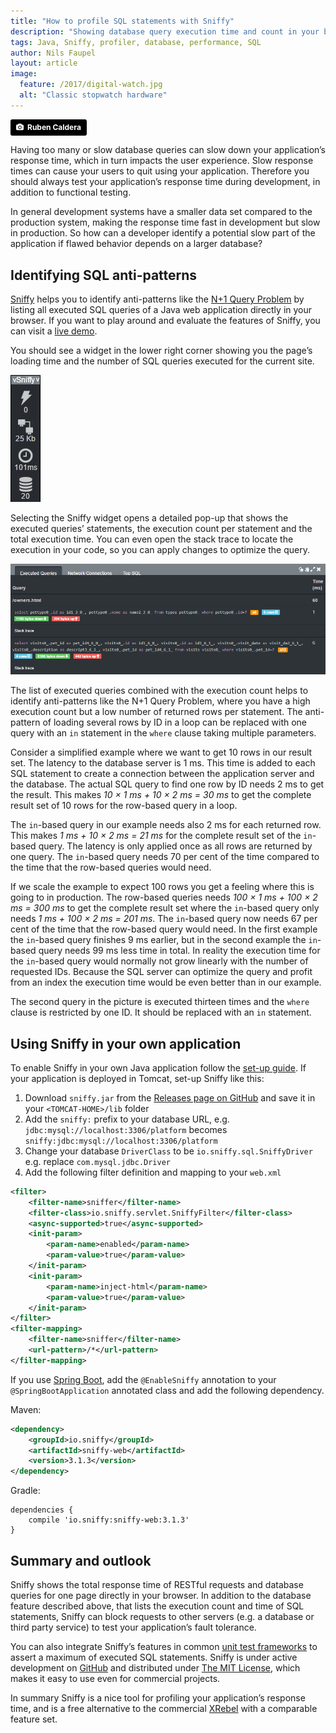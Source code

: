 ```yaml
---
title: "How to profile SQL statements with Sniffy"
description: "Showing database query execution time and count in your browser"
tags: Java, Sniffy, profiler, database, performance, SQL
author: Nils Faupel
layout: article
image:
  feature: /2017/digital-watch.jpg
  alt: "Classic stopwatch hardware"
---
```


<a style="background-color:black;color:white;text-decoration:none;padding:4px 6px;font-family:-apple-system, BlinkMacSystemFont, &quot;San Francisco&quot;, &quot;Helvetica Neue&quot;, Helvetica, Ubuntu, Roboto, Noto, &quot;Segoe UI&quot;, Arial, sans-serif;font-size:12px;font-weight:bold;line-height:1.2;display:inline-block;border-radius:3px;" href="http://unsplash.com/@scdone123?utm_campaign=photographer-credit" target="_blank" rel="noopener noreferrer" title="Download free do whatever you want high-resolution photos from Ruben Caldera"><span style="display:inline-block;padding:2px 3px;"><svg xmlns="http://www.w3.org/2000/svg" style="height:12px;width:auto;position:relative;vertical-align:middle;top:-1px;fill:white;" viewBox="0 0 32 32"><title></title><path d="M20.8 18.1c0 2.7-2.2 4.8-4.8 4.8s-4.8-2.1-4.8-4.8c0-2.7 2.2-4.8 4.8-4.8 2.7.1 4.8 2.2 4.8 4.8zm11.2-7.4v14.9c0 2.3-1.9 4.3-4.3 4.3h-23.4c-2.4 0-4.3-1.9-4.3-4.3v-15c0-2.3 1.9-4.3 4.3-4.3h3.7l.8-2.3c.4-1.1 1.7-2 2.9-2h8.6c1.2 0 2.5.9 2.9 2l.8 2.4h3.7c2.4 0 4.3 1.9 4.3 4.3zm-8.6 7.5c0-4.1-3.3-7.5-7.5-7.5-4.1 0-7.5 3.4-7.5 7.5s3.3 7.5 7.5 7.5c4.2-.1 7.5-3.4 7.5-7.5z"></path></svg></span><span style="display:inline-block;padding:2px 3px;">Ruben Caldera</span></a>

Having too many or slow database queries can slow down your application’s response time, which in turn impacts the user experience.
Slow response times can cause your users to quit using your application.
Therefore you should always test your application’s response time during development, in addition to functional testing.

In general development systems have a smaller data set compared to the production system, making the response time fast in development but slow in production.
So how can a developer identify a potential slow part of the application if flawed behavior depends on a larger database?

## Identifying SQL anti-patterns

[Sniffy](http://sniffy.io/) helps you to identify anti-patterns like the [N+1 Query Problem](https://secure.phabricator.com/book/phabcontrib/article/n_plus_one/) by listing all executed SQL queries of a Java web application directly in your browser.
If you want to play around and evaluate the features of Sniffy, you can visit a [live demo](http://demo.sniffy.io/owners?lastName=).

You should see a widget in the lower right corner showing you the page’s loading time and the number of SQL queries executed for the current site.

![sniffy-widget](../2017/sniffy-widget.png)

Selecting the Sniffy widget opens a detailed pop-up that shows the executed queries’ statements, the execution count per statement and the total execution time.
You can even open the stack trace to locate the execution in your code, so you can apply changes to optimize the query.

![sniffy-executed-queries](../2017/sniffy-executed-queries.png)

The list of executed queries combined with the execution count helps to identify anti-patterns like the N+1 Query Problem, where you have a high execution count but a low number of returned rows per statement.
The anti-pattern of loading several rows by ID in a loop can be replaced with one query with an `in` statement in the `where` clause taking multiple parameters.

Consider a simplified example where we want to get 10 rows in our result set.
The latency to the database server is 1 ms.
This time is added to each SQL statement to create a connection between the application server and the database.
The actual SQL query to find one row by ID needs 2 ms to get the result.
This makes _10 × 1 ms + 10 × 2 ms = 30 ms_ to get the complete result set of 10 rows for the row-based query in a loop.

The `in`-based query in our example needs also 2 ms for each returned row.
This makes _1 ms + 10 × 2 ms = 21 ms_ for the complete result set of the `in`-based query.
The latency is only applied once as all rows are returned by one query.
The `in`-based query needs 70 per cent of the time compared to the time that the row-based queries would need.

If we scale the example to expect 100 rows you get a feeling where this is going to in production.
The row-based queries needs _100 × 1 ms + 100 × 2 ms = 300 ms_ to get the complete result set where the `in`-based query only needs _1 ms + 100 × 2 ms = 201 ms_.
The `in`-based query now needs 67 per cent of the time that the row-based query would need.
In the first example the `in`-based query finishes 9 ms earlier, but in the second example the `in`-based query needs 99 ms less time in total.
In reality the execution time for the `in`-based query would normally not grow linearly with the number of requested IDs.
Because the SQL server can optimize the query and profit from an index the execution time would be even better than in our example.

The second query in the picture is executed thirteen times and the `where` clause is restricted by one ID.
It should be replaced with an `in` statement.


## Using Sniffy in your own application

To enable Sniffy in your own Java application follow the [set-up guide](http://sniffy.io/docs/latest/#_datasource).
If your application is deployed in Tomcat, set-up Sniffy like this:

1. Download `sniffy.jar` from the [Releases page on GitHub](https://github.com/sniffy/sniffy/releases/latest) and save it in your `<TOMCAT-HOME>/lib` folder
2. Add the `sniffy:` prefix to your database URL, e.g. `jdbc:mysql://localhost:3306/platform` becomes `sniffy:jdbc:mysql://localhost:3306/platform`
3. Change your database `DriverClass` to be `io.sniffy.sql.SniffyDriver` e.g. replace `com.mysql.jdbc.Driver`
4. Add the following filter definition and mapping to your `web.xml`

```xml
<filter>
    <filter-name>sniffer</filter-name>
    <filter-class>io.sniffy.servlet.SniffyFilter</filter-class>
    <async-supported>true</async-supported>
    <init-param>
        <param-name>enabled</param-name>
        <param-value>true</param-value>
    </init-param>
    <init-param>
        <param-name>inject-html</param-name>
        <param-value>true</param-value>
    </init-param>
</filter>
<filter-mapping>
    <filter-name>sniffer</filter-name>
    <url-pattern>/*</url-pattern>
</filter-mapping>
```

If you use [Spring Boot](https://projects.spring.io/spring-boot/), add the `@EnableSniffy` annotation to your `@SpringBootApplication` annotated class and add the following dependency.

Maven:

```xml
<dependency>
    <groupId>io.sniffy</groupId>
    <artifactId>sniffy-web</artifactId>
    <version>3.1.3</version>
</dependency>
```

Gradle:

```
dependencies {
    compile 'io.sniffy:sniffy-web:3.1.3'
}
```

## Summary and outlook

Sniffy shows the total response time of RESTful requests and database queries for one page directly in your browser.
In addition to the database feature described above, that lists the execution count and time of SQL statements, Sniffy can block requests to other servers (e.g. a database or third party service) to test your application’s fault tolerance.

You can also integrate Sniffy’s features in common [unit test frameworks](http://sniffy.io/docs/latest/#_unit_and_component_tests) to assert a maximum of executed SQL statements.
Sniffy is under active development on [GitHub](https://github.com/sniffy/sniffy) and distributed under [The MIT License](https://opensource.org/licenses/MIT), which makes it easy to use even for commercial projects.

In summary Sniffy is a nice tool for profiling your application’s response time, and is a free alternative to the commercial [XRebel](https://zeroturnaround.com/software/xrebel/) with a comparable feature set.
